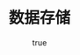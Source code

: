 ---
pageComponent: 
  name: Catalogue
  data: 
    key: 01.开发/04.数据存储
    description: 数据存储
title: 数据存储
permalink: /develop/storage/
sidebar: false
article: false
comment: false
editLink: false
author:
  name: pursuit
  link: https://github.com/unique-pure
---